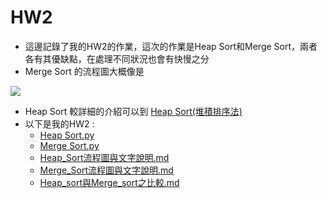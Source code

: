 # HW2
  * 這邊記錄了我的HW2的作業，這次的作業是Heap Sort和Merge Sort，兩者各有其優缺點，在處理不同狀況也會有快慢之分
  * Merge Sort 的流程圖大概像是
  
   
   
   <img src="https://github.com/alrightchiu/SecondRound/blob/master/content/Algorithms%20and%20Data%20Structures/Sorting%20series/ComparisonSort_fig/MergeSort/f1.png?raw=true">
   
   * Heap Sort 較詳細的介紹可以到 [Heap Sort(堆積排序法)](https://alrightchiu.github.io/SecondRound/comparison-sort-heap-sortdui-ji-pai-xu-fa.html) 
   * 以下是我的HW2 :
      * [Heap Sort.py](https://github.com/eter0000/learningnotes/blob/master/HW2/heap_sort_06170210.py)
      * [Merge Sort.py](https://github.com/eter0000/learningnotes/blob/master/HW2/merge_sort_06170210.py)
      * [Heap_Sort流程圖與文字說明.md](https://github.com/eter0000/learningnotes/blob/master/HW2/Heap_Sort%E6%B5%81%E7%A8%8B%E5%9C%96%E8%88%87%E6%96%87%E5%AD%97%E8%AA%AA%E6%98%8E.md)
      * [Merge_Sort流程圖與文字說明.md](https://github.com/eter0000/learningnotes/blob/master/HW2/Merge_Sort%E6%B5%81%E7%A8%8B%E5%9C%96%E8%88%87%E6%96%87%E5%AD%97%E8%AA%AA%E6%98%8E.md)
      * [Heap_sort與Merge_sort之比較.md](https://github.com/eter0000/learningnotes/blob/master/HW2/Heap_sort%E8%88%87Merge_sort%E4%B9%8B%E6%AF%94%E8%BC%83.md)
